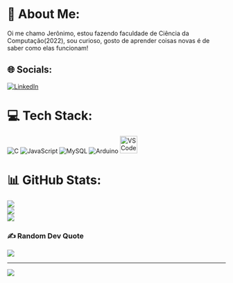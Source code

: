 # 💫 About Me:
Oi me chamo Jerônimo, estou fazendo faculdade de Ciência da Computação(2022), sou curioso, gosto de aprender coisas novas é de saber como elas funcionam!


## 🌐 Socials:
[![LinkedIn](https://img.shields.io/badge/LinkedIn-%230077B5.svg?logo=linkedin&logoColor=white)](https://linkedin.com/in/https://www.linkedin.com/in/jeronimo-noleto-91b251249/) 

# 💻 Tech Stack:
![C](https://img.shields.io/badge/c-%2300599C.svg?style=for-the-badge&logo=c&logoColor=white) ![JavaScript](https://img.shields.io/badge/javascript-%23323330.svg?style=for-the-badge&logo=javascript&logoColor=%23F7DF1E) ![MySQL](https://img.shields.io/badge/mysql-%2300f.svg?style=for-the-badge&logo=mysql&logoColor=white) ![Arduino](https://img.shields.io/badge/-Arduino-00979D?style=for-the-badge&logo=Arduino&logoColor=white)   <a href="https://code.visualstudio.com/brand" target="_blank" rel="noreferrer"> 
    <img src="icons/vscode.png" alt="VSCode" width="40" height="40" /> 
  </a> 
# 📊 GitHub Stats:
![](https://github-readme-stats.vercel.app/api?username=JeronimoNP&theme=merko&hide_border=false&include_all_commits=true&count_private=true)<br/>
![](https://github-readme-streak-stats.herokuapp.com/?user=JeronimoNP&theme=merko&hide_border=false)<br/>
![](https://github-readme-stats.vercel.app/api/top-langs/?username=JeronimoNP&theme=merko&hide_border=false&include_all_commits=true&count_private=true&layout=compact)

### ✍️ Random Dev Quote
![](https://quotes-github-readme.vercel.app/api?type=horizontal&theme=radical)

---
[![](https://visitcount.itsvg.in/api?id=JeronimoNP&icon=0&color=0)](https://visitcount.itsvg.in)

<!-- Proudly created with GPRM ( https://gprm.itsvg.in ) -->
